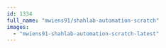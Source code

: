 ```yaml
---
id: 1334
full_name: "mwiens91/shahlab-automation-scratch"
images: 
  - "mwiens91-shahlab-automation-scratch-latest"
---
```

